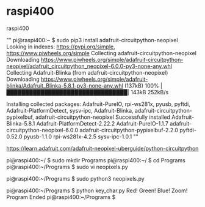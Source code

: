 # raspi400
raspi400


"" pi@raspi400:~ $  sudo pip3 install adafruit-circuitpython-neopixel
Looking in indexes: https://pypi.org/simple, https://www.piwheels.org/simple
Collecting adafruit-circuitpython-neopixel
  Downloading https://www.piwheels.org/simple/adafruit-circuitpython-neopixel/adafruit_circuitpython_neopixel-6.0.0-py3-none-any.whl
Collecting Adafruit-Blinka (from adafruit-circuitpython-neopixel)
  Downloading https://www.piwheels.org/simple/adafruit-blinka/Adafruit_Blinka-5.8.1-py3-none-any.whl (137kB)
    100% |████████████████████████████████| 143kB 252kB/s 


Installing collected packages: Adafruit-PureIO, rpi-ws281x, pyusb, pyftdi, Adafruit-PlatformDetect, sysv-ipc, Adafruit-Blinka, adafruit-circuitpython-pypixelbuf, adafruit-circuitpython-neopixel
Successfully installed Adafruit-Blinka-5.8.1 Adafruit-PlatformDetect-2.22.2 Adafruit-PureIO-1.1.7 adafruit-circuitpython-neopixel-6.0.0 adafruit-circuitpython-pypixelbuf-2.2.0 pyftdi-0.52.0 pyusb-1.1.0 rpi-ws281x-4.2.5 sysv-ipc-1.0.1 ""


https://learn.adafruit.com/adafruit-neopixel-uberguide/python-circuitpython

pi@raspi400:~/ $ sudo mkdir Programs
pi@raspi400:~/ $ cd Programs
pi@raspi400:~/Programs $ sudo vi neopixels.py

pi@raspi400:~/Programs $ sudo python3 neopixels.py

pi@raspi400:~/Programs $ python key_char.py 
Red!
Green!
Blue!
Zoom!
Program Ended
pi@raspi400:~/Programs $ 
